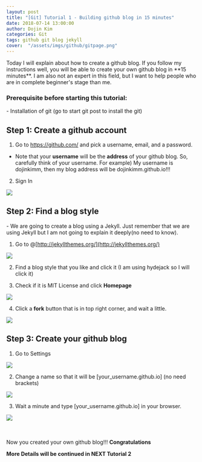 ```yaml
---
layout: post
title: "[Git] Tutorial 1 - Building github blog in 15 minutes"
date: 2018-07-14 13:00:00
author: Dojin Kim
categories: Git
tags: github git blog jekyll
cover:  "/assets/imgs/github/gitpage.png"
---
```


<p>Today I will explain about how to create a github blog. If you follow my instructions well, you will be able to create your own github blog in **15 minutes**. I am also not an expert in this field, but I want to help people who are in complete beginner's stage than me. </p>

<h3>Prerequisite before starting this tutorial:</h3>
- Installation of git (go to start git post to install the git)


<h2>Step 1: Create a github account</h2>


1) Go to https://github.com/ and pick a username, email, and a password.
- Note that your **username** will be the **address** of your github blog. So, carefully think of your username. For example) My username is dojinkimm, then my blog address will be dojinkimm.github.io!!!

2) Sign In
<img src="{{ site.baseurl }}/assets/imgs/github/gitpage.png"/>




<h2>Step 2: Find a blog style</h2>
- We are going to create a blog using a Jekyll. Just remember that we are using Jekyll but I am not going to explain it deeply(no need to know).

1) Go to  @[http://jekyllthemes.org/](http://jekyllthemes.org/)

<img src="{{site.url}}/assets/imgs/github/jekylltheme.png"/>


2) Find a blog style that you like and click it (I am using hydejack so I will click it)

3) Check if it is MIT License and click **Homepage**

<img src="{{site.url}}/assets/imgs/github/hydejack.png"/>


4) Click a **fork** button that is in top right corner, and wait a little.

<img src="{{site.url}}/assets/imgs/github/fork.png"/>




<h2>Step 3: Create your github blog</h2>

1) Go to Settings

<img src="{{site.url}}/assets/imgs/github/forked.png"/>

2) Change a name so that it will be [your_username.github.io] (no need brackets)

<img src="{{site.url}}/assets/imgs/github/changename.png"/>


3) Wait a minute and type [your_username.github.io] in your browser.

<img src="{{site.url}}/assets/imgs/github/gosite.png"/>

<br><br>
Now you created your own github blog!!! **Congratulations**

**More Details will be continued in NEXT Tutorial 2**
